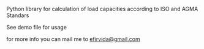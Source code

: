 Python library for calculation of load capacities according to ISO and AGMA Standars

See demo file for usage

for more info you can mail me to efirvida@gmail.com
